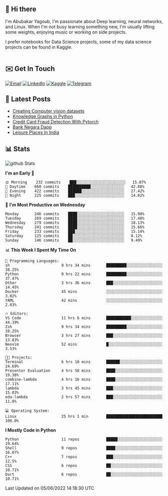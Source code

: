 ## 👋 Hi there

I'm Abubakar Yagoub, I'm passionate about Deep learning, neural networks, and
Linux. When I'm not busy learning something new, I'm usually lifting some
weights, enjoying music or working on side projects.

I prefer notebooks for Data Science projects, some of my data science projects
can be found in Kaggle. <br> <br>

## ✉️ Get In Touch

[![Email](https://img.shields.io/badge/Email-f1f1f1?style=for-the-badge&logo=gmail&logoColor=0f111a)](mailto:hi@blacksuan19.dev)
[![LinkedIn](https://img.shields.io/badge/LinkedIn-0077B5?style=for-the-badge&logo=linkedin&logoColor=white)](https://www.linkedin.com/in/blacksuan19/)
[![Kaggle](https://img.shields.io/badge/Kaggle-5acfff?style=for-the-badge&logo=kaggle&logoColor=white)](http://kaggle.com/abubakaryagob/)
[![Telegram](https://img.shields.io/badge/Telegram-2CA5E0?style=for-the-badge&logo=telegram&logoColor=white)](https://t.me/blacksuan19)

## 📩 Latest Posts

<!-- BLOG-POST-LIST:START -->
- [Creating Computer vision datasets](http://blacksuan19.dev/blog/creating-datasets/)
- [Knowledge Graphs in Python](http://blacksuan19.dev/projects/Knowledge_Graphs/)
- [Credit Card Fraud Detection With Pytorch](http://blacksuan19.dev/projects/credit-card-fraud-detection-with-pytorch/)
- [Bank Negara Dapp](http://blacksuan19.dev/projects/bank-negara/)
- [Leisure Places In India](http://blacksuan19.dev/projects/leisure-places-in-india/)
<!-- BLOG-POST-LIST:END -->

## 📊 Stats

![github Stats](https://github-readme-stats.vercel.app/api?username=blacksuan19&theme=github_dark&show_icons=true&count_private=true&custom_title=Github%20Stats&hide_border=true)

<!--START_SECTION:waka-->
**I'm an Early 🐤** 

```text
🌞 Morning    232 commits    ███░░░░░░░░░░░░░░░░░░░░░░   15.07% 
🌆 Daytime    660 commits    ██████████░░░░░░░░░░░░░░░   42.88% 
🌃 Evening    422 commits    ██████░░░░░░░░░░░░░░░░░░░   27.42% 
🌙 Night      225 commits    ███░░░░░░░░░░░░░░░░░░░░░░   14.62%

```
📅 **I'm Most Productive on Wednesday** 

```text
Monday       246 commits    ████░░░░░░░░░░░░░░░░░░░░░   15.98% 
Tuesday      269 commits    ████░░░░░░░░░░░░░░░░░░░░░   17.48% 
Wednesday    279 commits    ████░░░░░░░░░░░░░░░░░░░░░   18.13% 
Thursday     241 commits    ████░░░░░░░░░░░░░░░░░░░░░   15.66% 
Friday       233 commits    ███░░░░░░░░░░░░░░░░░░░░░░   15.14% 
Saturday     125 commits    ██░░░░░░░░░░░░░░░░░░░░░░░   8.12% 
Sunday       146 commits    ██░░░░░░░░░░░░░░░░░░░░░░░   9.49%

```


📊 **This Week I Spent My Time On** 

```text
💬 Programming Languages: 
sh                       9 hrs 34 mins       █████████░░░░░░░░░░░░░░░░   38.25% 
Python                   9 hrs 22 mins       █████████░░░░░░░░░░░░░░░░   37.47% 
Other                    3 hrs 36 mins       ███░░░░░░░░░░░░░░░░░░░░░░   14.45% 
Docker                   45 mins             ░░░░░░░░░░░░░░░░░░░░░░░░░   3.02% 
YAML                     42 mins             ░░░░░░░░░░░░░░░░░░░░░░░░░   2.83%

🔥 Editors: 
VS Code                  11 hrs 6 mins       ███████████░░░░░░░░░░░░░░   44.39% 
Zsh                      9 hrs 34 mins       █████████░░░░░░░░░░░░░░░░   38.25% 
Browser                  3 hrs 27 mins       ███░░░░░░░░░░░░░░░░░░░░░░   13.83% 
Neovim                   52 mins             █░░░░░░░░░░░░░░░░░░░░░░░░   3.53%

🐱‍💻 Projects: 
Terminal                 6 hrs 10 mins       ██████░░░░░░░░░░░░░░░░░░░   24.69% 
Presenter Evaluation     4 hrs 50 mins       ████░░░░░░░░░░░░░░░░░░░░░   19.38% 
combine-lambda           4 hrs 16 mins       ████░░░░░░░░░░░░░░░░░░░░░   17.11% 
lambda                   3 hrs 45 mins       ███░░░░░░░░░░░░░░░░░░░░░░   15.03% 
eda-lambda               2 hrs 57 mins       ███░░░░░░░░░░░░░░░░░░░░░░   11.8%

💻 Operating System: 
Linux                    25 hrs 1 min        █████████████████████████   100.0%

```

**I Mostly Code in Python** 

```text
Python                   11 repos            █████░░░░░░░░░░░░░░░░░░░░   19.64% 
Shell                    9 repos             ████░░░░░░░░░░░░░░░░░░░░░   16.07% 
C++                      7 repos             ███░░░░░░░░░░░░░░░░░░░░░░   12.5% 
CSS                      6 repos             ██░░░░░░░░░░░░░░░░░░░░░░░   10.71% 
Dart                     6 repos             ██░░░░░░░░░░░░░░░░░░░░░░░   10.71%

```



 Last Updated on 05/06/2022 14:18:30 UTC
<!--END_SECTION:waka-->
